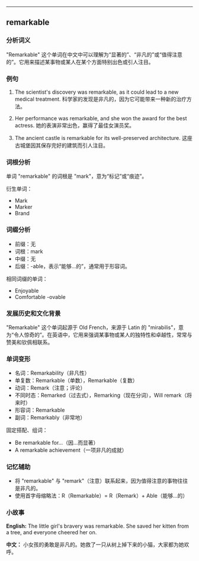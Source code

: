 
---------------
## remarkable
### 分析词义
"Remarkable" 这个单词在中文中可以理解为“显著的”、“非凡的”或“值得注意的”。它用来描述某事物或某人在某个方面特别出色或引人注目。

### 例句
1. The scientist's discovery was remarkable, as it could lead to a new medical treatment.
   科学家的发现是非凡的，因为它可能带来一种新的治疗方法。

2. Her performance was remarkable, and she won the award for the best actress.
   她的表演非常出色，赢得了最佳女演员奖。

3. The ancient castle is remarkable for its well-preserved architecture.
   这座古城堡因其保存完好的建筑而引人注目。

### 词根分析
单词 "remarkable" 的词根是 "mark"，意为“标记”或“痕迹”。

衍生单词：
- Mark
- Marker
- Brand

### 词缀分析
- 前缀：无
- 词根：mark
- 中缀：无
- 后缀：-able，表示“能够...的”，通常用于形容词。

相同词缀的单词：
- Enjoyable
- Comfortable
-ovable

### 发展历史和文化背景
"Remarkable" 这个单词起源于 Old French，来源于 Latin 的 "mirabilis"，意为“令人惊奇的”。在英语中，它用来强调某事物或某人的独特性和卓越性，常常与赞美和钦佩相联系。

### 单词变形
- 名词：Remarkability（非凡性）
- 单复数：Remarkable（单数），Remarkable（复数）
- 动词：Remark（注意；评论）
- 不同时态：Remarked（过去式），Remarking（现在分词），Will remark（将来时）
- 形容词：Remarkable
- 副词：Remarkably（非常地）

固定搭配、组词：
- Be remarkable for...（因...而显著）
- A remarkable achievement（一项非凡的成就）

### 记忆辅助
- 将 "remarkable" 与 "remark"（注意）联系起来，因为值得注意的事物往往是非凡的。
- 使用首字母缩略法：R（Remarkable）= R（Remark）+ Able（能够...的）

### 小故事
**English:**
The little girl's bravery was remarkable. She saved her kitten from a tree, and everyone cheered her on.

**中文：**
小女孩的勇敢是非凡的。她救了一只从树上掉下来的小猫，大家都为她欢呼。

